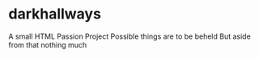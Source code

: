 # darkhallways

A small HTML Passion Project
Possible things are to be beheld
But aside from that nothing much
